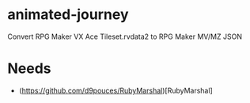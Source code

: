 # animated-journey
Convert RPG Maker VX Ace Tileset.rvdata2 to RPG Maker MV/MZ JSON

# Needs

* (https://github.com/d9pouces/RubyMarshal)[RubyMarshal]
